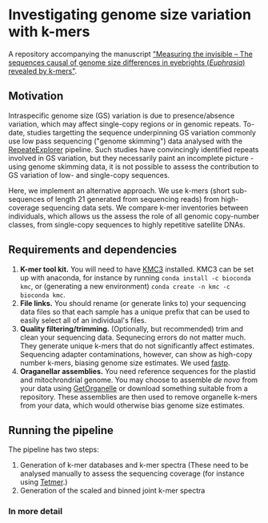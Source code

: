 # Investigating genome size variation with k-mers

A repository accompanying the manuscript ["Measuring the invisible – The sequences causal of genome size differences in eyebrights (*Euphrasia*) revealed by k-mers"](https://doi.org/10.1101/2021.11.09.467866).

## Motivation
Intraspecific genome size (GS) variation is due to presence/absence variation, which may affect single-copy regions or in genomic repeats. To-date, studies targetting the sequence underpinning GS variation commonly use low pass sequencing ("genome skimming") data analysed with the [RepeateExplorer](https://repeatexplorer-elixir.cerit-sc.cz) pipeline. Such studies have convincingly identified repeats involved in GS variation, but they necessarily paint an incomplete picture - using genome skimming data, it is not possible to assess the contribution to GS variation of low- and single-copy sequences.

Here, we implement an alternative approach. We use k-mers (short sub-sequences of length 21 generated from sequencing reads) from high-coverage sequencing data sets. We compare k-mer inventories between individuals, which allows us the assess the role of all genomic copy-number classes, from single-copy sequences to highly repetitive satellite DNAs.

## Requirements and dependencies
1. **K-mer tool kit.** You will need to have [KMC3](http://sun.aei.polsl.pl/REFRESH/index.php?page=projects&project=kmc&subpage=about) installed. KMC3 can be set up with anaconda, for instance by running `conda install -c bioconda kmc`, or (generating a new environment) `conda create -n kmc -c bioconda kmc`.
2. **File links.** You should rename (or generate links to) your sequencing data files so that each sample has a unique prefix that can be used to easily select all of an individual's files.
3. **Quality filtering/trimming.** (Optionally, but recommended) trim and clean your sequencing data. Sequnecing errors do not matter much. They generate unique k-mers that do not significantly affect estimates. Sequencing adapter contaminations, however, can show as high-copy number k-mers, biasing genome size estimates. We used [fastp](https://github.com/OpenGene/fastp).
4. **Oraganellar assemblies.** You need reference sequences for the plastid and mitochrondrial genome. You may choose to assemble *de novo* from your data using [GetOrganelle](https://github.com/Kinggerm/GetOrganelle) or download something suitable from a repository. These assemblies are then used to remove organelle k-mers from your data, which would otherwise bias genome size estimates. 

## Running the pipeline
The pipeline has two steps:
1. Generation of k-mer databases and k-mer spectra (These need to be analysed manually to assess the sequencing coverage (for instance using [Tetmer](https://github.com/hannesbecher/shiny-k-mers).)
2. Generation of the scaled and binned joint k-mer spectra

### In more detail



